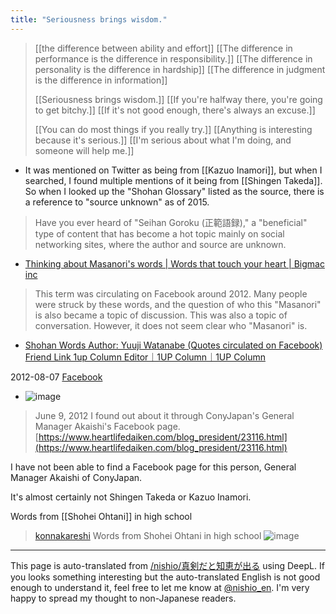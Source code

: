 ```yaml
---
title: "Seriousness brings wisdom."
---
```


>  [[the difference between ability and effort]]
>  [[The difference in performance is the difference in responsibility.]]
>  [[The difference in personality is the difference in hardship]]
>  [[The difference in judgment is the difference in information]]
>
>  [[Seriousness brings wisdom.]]
>  [[If you're halfway there, you're going to get bitchy.]]
>  [[If it's not good enough, there's always an excuse.]]
>
>  [[You can do most things if you really try.]]
>  [[Anything is interesting because it's serious.]]
>  [[I'm serious about what I'm doing, and someone will help me.]]

- It was mentioned on Twitter as being from [[Kazuo Inamori]], but when I searched, I found multiple mentions of it being from [[Shingen Takeda]].
So when I looked up the "Shohan Glossary" listed as the source, there is a reference to "source unknown" as of 2015.

> Have you ever heard of "Seihan Goroku (正範語録)," a "beneficial" type of content that has become a hot topic mainly on social networking sites, where the author and source are unknown.
- [Thinking about Masanori's words | Words that touch your heart | Bigmac inc](https://big-mac.jp/column/think-seihan-goroku/)

> This term was circulating on Facebook around 2012.
>  Many people were struck by these words, and the question of who this "Masanori" is also became a topic of discussion. This was also a topic of conversation.
>  However, it does not seem clear who "Masanori" is.
- [Shohan Words Author: Yuuji Watanabe (Quotes circulated on Facebook) Friend Link 1up Column Editor｜1UP Column｜1UP Column](https://friendlink.jp/1up/news/169/)

2012-08-07 [Facebook](https://www.facebook.com/meigenn1/photos/a.300728979965416/427989360572710/?type=3)
- ![image](https://gyazo.com/91d5c653f9b5741eb3e5280958cd7e38/thumb/1000)

> June 9, 2012
> I found out about it through ConyJapan's General Manager Akaishi's Facebook page.
[https://www.heartlifedaiken.com/blog_president/23116.html](https://www.heartlifedaiken.com/blog_president/23116.html)

I have not been able to find a Facebook page for this person, General Manager Akaishi of ConyJapan.

It's almost certainly not Shingen Takeda or Kazuo Inamori.

Words from [[Shohei Ohtani]] in high school
> [konnakareshi](https://x.com/konnakareshi/status/1836920499873665534) Words from Shohei Ohtani in high school
>  ![image](https://gyazo.com/100db656924c2605af0166344b2f5548/thumb/1000)




---
This page is auto-translated from [/nishio/真剣だと知恵が出る](https://scrapbox.io/nishio/真剣だと知恵が出る) using DeepL. If you looks something interesting but the auto-translated English is not good enough to understand it, feel free to let me know at [@nishio_en](https://twitter.com/nishio_en). I'm very happy to spread my thought to non-Japanese readers.